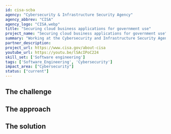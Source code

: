 ```yaml
---
id: cisa-scba
agency: "Cybersecurity & Infrastructure Security Agency"
agency_abbrev: "CISA"
agency_logo: "CISA.webp"
title: "Securing cloud business applications for government use"
project_name: "Securing cloud business applications for government use"
summary: "Working at the Cybersecurity and Infrastructure Security Agency to add capabilities to secure agencies’ cloud business application environments and protect federal information that is created, accessed, shared and stored in those environments through consistent, effective, modern, and manageable security configurations."
partner_description: 
project_url: https://www.cisa.gov/about-cisa
youtube_url: https://youtu.be/lSAcIPoC224
skill_set: ['Software engineering']
tags: ['Software_Engineering', 'Cybersecurity']
impact_area: ["Cybersecurity"]
status: ["current"]
---
```


## The challenge

## The approach

## The solution 
